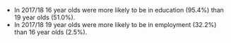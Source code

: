 * In 2017/18 16 year olds were more likely to be in education (95.4%) than 19 year olds (51.0%).
* In 2017/18 19 year olds were more likely to be in employment (32.2%) than 16 year olds (2.5%).
